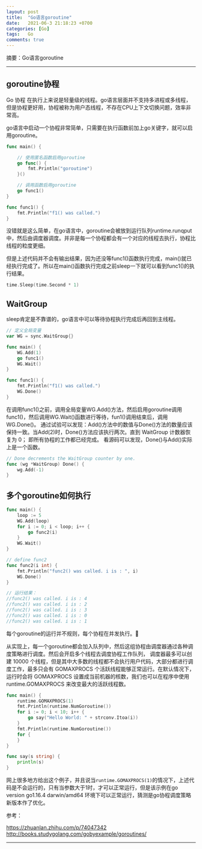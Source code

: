 ```yaml
---
layout: post
title:  "Go语言goroutine"
date:   2021-06-3 21:18:23 +0700
categories: [Go]
tags:   Go
comments: true
---
```


摘要：Go语言goroutine

------

## goroutine协程

Go 协程 在执行上来说是轻量级的线程。go语言层面并不支持多进程或多线程，但是协程更好用，协程被称为用户态线程，不存在CPU上下文切换问题，效率非常高。

go语言中启动一个协程非常简单，只需要在执行函数前加上go关键字，就可以启用goroutine。

``` go
func main() {

	// 使用匿名函数启用goroutine
	go func() {
		fmt.Println("goroutine")
	}()

	// 调用函数启用goroutine
	go func1()
}

func func1() {
	fmt.Println("f1() was called.")
}

```

没错就是这么简单，在go语言中，goroutine会被放到运行队列runtime.runqput中，然后由调度器调度。并非是每一个协程都会有一个对应的线程去执行，协程比线程的粒度更细。

但是上述代码并不会有输出结果，因为还没等func1()函数执行完成，main()就已经执行完成了。所以在main()函数执行完成之前sleep一下就可以看到func1()的执行结果。

``` go
time.Sleep(time.Second * 1)
```

## WaitGroup

sleep肯定是不靠谱的，go语言中可以等待协程执行完成后再回到主线程。

``` go
// 定义全局变量
var WG = sync.WaitGroup{}

func main() {
	WG.Add(1)
	go func1()
	WG.Wait()
}

func func1() {
	fmt.Println("f1() was called.")
	WG.Done()
}
```
在调用func1()之前，调用全局变量WG.Add()方法，然后启用goroutine调用func1()，然后调用WG.Wait()函数进行等待，fun1()调用结束后，调用WG.Done()。
通过试验可以发现：Add()方法中的数值与Done()方法的数量应该保持一致。当Add(2)时，Done()方法应该执行两次。直到 WaitGroup 计数器恢复为 0； 即所有协程的工作都已经完成。
看源码可以发现，Done()与Add()实际上是一个函数。

``` go
// Done decrements the WaitGroup counter by one.
func (wg *WaitGroup) Done() {
	wg.Add(-1)
}
```

## 多个goroutine如何执行

``` go
func main() {
	loop := 5
	WG.Add(loop)
	for i := 0; i < loop; i++ {
		go func2(i)
	}
	WG.Wait()
}

// define func2
func func2(i int) {
	fmt.Println("func2() was called. i is : ", i)
	WG.Done()
}

// 运行结果：
//func2() was called. i is : 4
//func2() was called. i is : 2
//func2() was called. i is : 3
//func2() was called. i is : 0
//func2() was called. i is : 1
```
每个goroutine的运行并不规则，每个协程在并发执行。:thinking: 

从实现上，每一个goroutine都会加入队列中，然后这组协程由调度器通过各种调度策略进行调度。然后会开启多个线程去调度协程工作队列，
调度器最多可以创建 10000 个线程，但是其中大多数的线程都不会执行用户代码，大部分都进行调度工作，最多只会有 GOMAXPROCS 个活跃线程能够正常运行。在默认情况下，运行时会将 GOMAXPROCS 设置成当前机器的核数，我们也可以在程序中使用 runtime.GOMAXPROCS 来改变最大的活跃线程数。

``` go
func main() {
	runtime.GOMAXPROCS(1)
	fmt.Println(runtime.NumGoroutine())
	for i := 0; i < 10; i++ {
		go say("Hello World: " + strconv.Itoa(i))
	}
	fmt.Println(runtime.NumGoroutine())
	for {
	}
}

func say(s string) {
	println(s)
}
```

网上很多地方给出这个例子，并且说当`runtime.GOMAXPROCS(1)`的情况下，上述代码是不会运行的，只有当参数大于1时，才可以正常运行，但是该示例在go version go1.16.4 darwin/amd64 环境下可以正常运行，猜测是go协程调度策略新版本作了优化。

参考：

<https://zhuanlan.zhihu.com/p/74047342>
<http://books.studygolang.com/gobyexample/goroutines/>

------